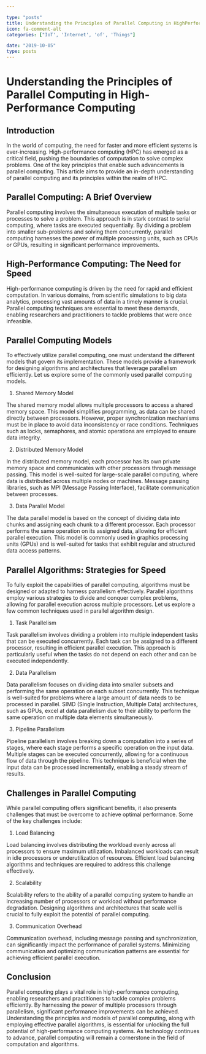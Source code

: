 ```yaml
---

type: "posts"
title: Understanding the Principles of Parallel Computing in HighPerformance Computing
icon: fa-comment-alt
categories: ["IoT', 'Internet', 'of', 'Things"]

date: "2019-10-05"
type: posts
---
```





# Understanding the Principles of Parallel Computing in High-Performance Computing

## Introduction

In the world of computing, the need for faster and more efficient systems is ever-increasing. High-performance computing (HPC) has emerged as a critical field, pushing the boundaries of computation to solve complex problems. One of the key principles that enable such advancements is parallel computing. This article aims to provide an in-depth understanding of parallel computing and its principles within the realm of HPC.

## Parallel Computing: A Brief Overview

Parallel computing involves the simultaneous execution of multiple tasks or processes to solve a problem. This approach is in stark contrast to serial computing, where tasks are executed sequentially. By dividing a problem into smaller sub-problems and solving them concurrently, parallel computing harnesses the power of multiple processing units, such as CPUs or GPUs, resulting in significant performance improvements.

## High-Performance Computing: The Need for Speed

High-performance computing is driven by the need for rapid and efficient computation. In various domains, from scientific simulations to big data analytics, processing vast amounts of data in a timely manner is crucial. Parallel computing techniques are essential to meet these demands, enabling researchers and practitioners to tackle problems that were once infeasible.

## Parallel Computing Models

To effectively utilize parallel computing, one must understand the different models that govern its implementation. These models provide a framework for designing algorithms and architectures that leverage parallelism efficiently. Let us explore some of the commonly used parallel computing models.

1. Shared Memory Model

The shared memory model allows multiple processors to access a shared memory space. This model simplifies programming, as data can be shared directly between processors. However, proper synchronization mechanisms must be in place to avoid data inconsistency or race conditions. Techniques such as locks, semaphores, and atomic operations are employed to ensure data integrity.

2. Distributed Memory Model

In the distributed memory model, each processor has its own private memory space and communicates with other processors through message passing. This model is well-suited for large-scale parallel computing, where data is distributed across multiple nodes or machines. Message passing libraries, such as MPI (Message Passing Interface), facilitate communication between processes.

3. Data Parallel Model

The data parallel model is based on the concept of dividing data into chunks and assigning each chunk to a different processor. Each processor performs the same operation on its assigned data, allowing for efficient parallel execution. This model is commonly used in graphics processing units (GPUs) and is well-suited for tasks that exhibit regular and structured data access patterns.

## Parallel Algorithms: Strategies for Speed

To fully exploit the capabilities of parallel computing, algorithms must be designed or adapted to harness parallelism effectively. Parallel algorithms employ various strategies to divide and conquer complex problems, allowing for parallel execution across multiple processors. Let us explore a few common techniques used in parallel algorithm design.

1. Task Parallelism

Task parallelism involves dividing a problem into multiple independent tasks that can be executed concurrently. Each task can be assigned to a different processor, resulting in efficient parallel execution. This approach is particularly useful when the tasks do not depend on each other and can be executed independently.

2. Data Parallelism

Data parallelism focuses on dividing data into smaller subsets and performing the same operation on each subset concurrently. This technique is well-suited for problems where a large amount of data needs to be processed in parallel. SIMD (Single Instruction, Multiple Data) architectures, such as GPUs, excel at data parallelism due to their ability to perform the same operation on multiple data elements simultaneously.

3. Pipeline Parallelism

Pipeline parallelism involves breaking down a computation into a series of stages, where each stage performs a specific operation on the input data. Multiple stages can be executed concurrently, allowing for a continuous flow of data through the pipeline. This technique is beneficial when the input data can be processed incrementally, enabling a steady stream of results.

## Challenges in Parallel Computing

While parallel computing offers significant benefits, it also presents challenges that must be overcome to achieve optimal performance. Some of the key challenges include:

1. Load Balancing

Load balancing involves distributing the workload evenly across all processors to ensure maximum utilization. Imbalanced workloads can result in idle processors or underutilization of resources. Efficient load balancing algorithms and techniques are required to address this challenge effectively.

2. Scalability

Scalability refers to the ability of a parallel computing system to handle an increasing number of processors or workload without performance degradation. Designing algorithms and architectures that scale well is crucial to fully exploit the potential of parallel computing.

3. Communication Overhead

Communication overhead, including message passing and synchronization, can significantly impact the performance of parallel systems. Minimizing communication and optimizing communication patterns are essential for achieving efficient parallel execution.

## Conclusion

Parallel computing plays a vital role in high-performance computing, enabling researchers and practitioners to tackle complex problems efficiently. By harnessing the power of multiple processors through parallelism, significant performance improvements can be achieved. Understanding the principles and models of parallel computing, along with employing effective parallel algorithms, is essential for unlocking the full potential of high-performance computing systems. As technology continues to advance, parallel computing will remain a cornerstone in the field of computation and algorithms.